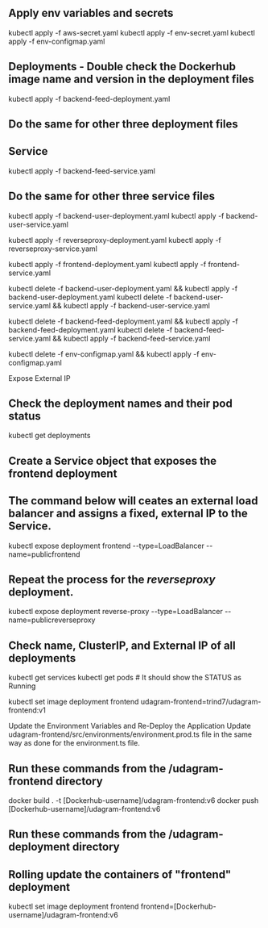 ## Apply env variables and secrets
kubectl apply -f aws-secret.yaml
kubectl apply -f env-secret.yaml
kubectl apply -f env-configmap.yaml
## Deployments - Double check the Dockerhub image name and version in the deployment files
kubectl apply -f backend-feed-deployment.yaml
## Do the same for other three deployment files
## Service
kubectl apply -f backend-feed-service.yaml
## Do the same for other three service files

kubectl apply -f backend-user-deployment.yaml
kubectl apply -f backend-user-service.yaml

kubectl apply -f reverseproxy-deployment.yaml
kubectl apply -f reverseproxy-service.yaml

kubectl apply -f frontend-deployment.yaml
kubectl apply -f frontend-service.yaml

kubectl delete -f backend-user-deployment.yaml && kubectl apply -f backend-user-deployment.yaml
kubectl delete -f backend-user-service.yaml && kubectl apply -f backend-user-service.yaml

kubectl delete -f backend-feed-deployment.yaml && kubectl apply -f backend-feed-deployment.yaml
kubectl delete -f backend-feed-service.yaml && kubectl apply -f backend-feed-service.yaml


kubectl delete -f env-configmap.yaml && kubectl apply -f env-configmap.yaml

Expose External IP
## Check the deployment names and their pod status
kubectl get deployments
## Create a Service object that exposes the frontend deployment
## The command below will ceates an external load balancer and assigns a fixed, external IP to the Service.
kubectl expose deployment frontend --type=LoadBalancer --name=publicfrontend
## Repeat the process for the *reverseproxy* deployment. 
kubectl expose deployment reverse-proxy --type=LoadBalancer --name=publicreverseproxy
## Check name, ClusterIP, and External IP of all deployments
kubectl get services 
kubectl get pods # It should show the STATUS as Running

kubectl set image deployment frontend udagram-frontend=trind7/udagram-frontend:v1


Update the Environment Variables and Re-Deploy the Application
Update udagram-frontend/src/environments/environment.prod.ts file in the same way as done for the environment.ts file.
## Run these commands from the /udagram-frontend directory
docker build . -t [Dockerhub-username]/udagram-frontend:v6
docker push [Dockerhub-username]/udagram-frontend:v6
## Run these commands from the /udagram-deployment directory
## Rolling update the containers of "frontend" deployment
kubectl set image deployment frontend frontend=[Dockerhub-username]/udagram-frontend:v6

